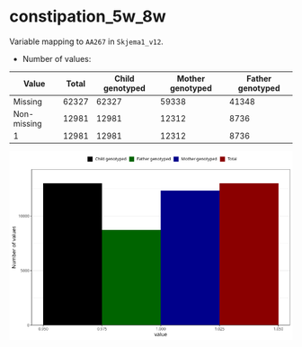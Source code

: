 # constipation_5w_8w
Variable mapping to `AA267` in `Skjema1_v12`.
- Number of values:

| Value | Total | Child genotyped | Mother genotyped | Father genotyped |
| ----- | ----- | --------------- | ---------------- | ---------------- |
| Missing | 62327 | 62327 | 59338 | 41348 |
| Non-missing | 12981 | 12981 | 12312 | 8736 |
| 1 | 12981 | 12981 | 12312 | 8736 |



![](constipation_5w_8w_n.png)



